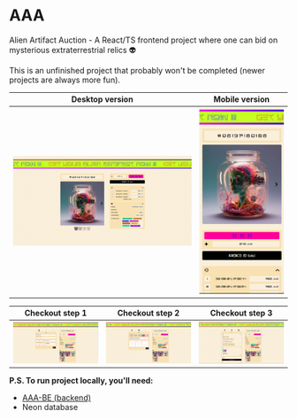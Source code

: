 # AAA
Alien Artifact Auction - A React/TS frontend project where one can bid on mysterious extraterrestrial relics 👽

This is an unfinished project that probably won't be completed (newer projects are always more fun). 

| Desktop version | Mobile version |
|---------|---------|
| ![AAA-desktop](https://raw.githubusercontent.com/paulius-ta/AAA/refs/heads/main/public/presentation/AAA-desktop.bmp) | ![AAA-mobile](https://raw.githubusercontent.com/paulius-ta/AAA/refs/heads/main/public/presentation/AAA-mobile.bmp) |

| Checkout step 1 | Checkout step 2 | Checkout step 3 |
|---------|---------|---------|
| ![AAA-checkout-1](https://raw.githubusercontent.com/paulius-ta/AAA/refs/heads/main/public/presentation/AAA-desktop-checkout-1.png) | ![AAA-checkout-2](https://raw.githubusercontent.com/paulius-ta/AAA/refs/heads/main/public/presentation/AAA-desktop-checkout-2.png) | ![AAA-checkout-3](https://raw.githubusercontent.com/paulius-ta/AAA/refs/heads/main/public/presentation/AAA-desktop-checkout-3.png) |

**P.S. To run project locally, you'll need:** 
- [AAA-BE (backend)](https://github.com/paulius-ta/AAA-BE)
- Neon database

